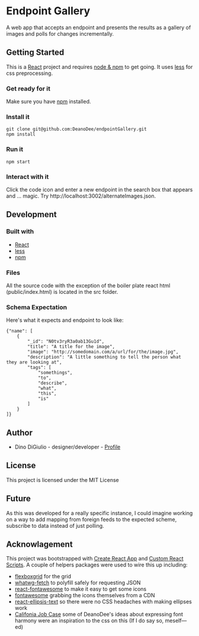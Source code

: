 # Endpoint Gallery

A web app that accepts an endpoint and presents the results as a gallery of images and polls for changes incrementally.

## Getting Started

This is a [React](https://facebook.github.io/react/) project and requires [node & npm](https://docs.npmjs.com/getting-started/installing-node) to get going. It uses [less](https://docs.npmjs.com/getting-started/installing-node) for css preprocessing.

### Get ready for it 

Make sure you have [npm](https://docs.npmjs.com/getting-started/installing-node) installed.

### Install it

```
git clone git@github.com:DeanoDee/endpointGallery.git
npm install
```
### Run it

```
npm start
```

### Interact with it

Click the code icon and enter a new endpoint in the search box that appears and … magic. Try http://localhost:3002/alternateImages.json.

## Development

### Built with

* [React](https://facebook.github.io/react/)
* [less](https://docs.npmjs.com/getting-started/installing-node)
* [npm](https://docs.npmjs.com/getting-started/installing-node)

### Files

All the source code with the exception of the boiler plate react html (public/index.html) is located in the src folder.

### Schema Expectation

Here's what it expects and endpoint to look like:

```
{"name": [
	{
		"_id": "N0tv3ryR3a0ab13Gu1d",
		"title": "A title for the image",
		"image": "http://somedomain.com/a/url/for/the/image.jpg",
		"description": "A little something to tell the person what they are looking at",
		"tags": [
			"somethings",
			"to",
			"describe",
			"what",
			"this",
			"is"
		]
	}
]}
```

## Author

* Dino DiGiulio - designer/developer - [Profile](https://github.com/DeanoDee)

## License

This project is licensed under the MIT License 

## Future

As this was developed for a really specific instance, I could imagine working on a way to add mapping from foreign feeds to the expected scheme, subscribe to data instead of just polling.

## Acknowlagement 

This project was bootstrapped with [Create React App](https://github.com/facebookincubator/create-react-app) and [Custom React Scripts](https://www.npmjs.com/package/custom-react-scripts). A couple of helpers packages were used to wire this up including:  
* [flexboxgrid](https://github.com/kristoferjoseph/flexboxgrid) for the grid
* [whatwg-fetch](https://github.com/fis-components/whatwg-fetch) to polyfill safely for requesting JSON
* [react-fontawesome](https://github.com/danawoodman/react-fontawesome) to make it easy to get some icons
* [fontawesome](http://fontawesome.io) grabbing the icons themselves from a CDN
* [react-ellipsis-text](https://github.com/georgeOsdDev/react-ellipsis-text) so there were no CSS headaches with making ellipses work
* [Califonia Job Case](http://deanodee.github.io/CaliforniaJobCase/) some of DeanoDee's ideas about expressing font harmony were an inspiration to the css on this (If I do say so, meself—ed)
